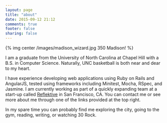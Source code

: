 ```yaml
---
layout: page
title: "about"
date: 2015-09-12 21:12
comments: true
footer: false
sharing: false
---
```


{% img center /images/madison_wizard.jpg 350 Madison! %}
<p>
  I am a graduate from the University of North Carolina at Chapel Hill with a B.S. in Computer Science.
  Naturally, UNC basketball is both near and dear to my heart.
</p>

<p>
  I have experience developing web applications using Ruby on Rails and AngularJS, tested using frameworks including Minitest, Mocha, RSpec, and Jasmine.
  I am currently working as part of a quickly expanding team at a start-up called <a href='http://www.reflektive.com' target='blank'>Reflektive</a> in San Francisco, CA.
  You can contact me or see more about me through one of the links provided at the top right.
</p>

<p>
  In my spare time you can probably find me exploring the city, going to the gym, reading, writing, or watching 30 Rock.
</p>

